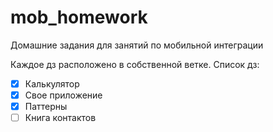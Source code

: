 # mob_homework
Домашние задания для занятий по мобильной интеграции


Каждое дз расположено в собственной ветке.
Список дз:
- [x] Калькулятор
- [x] Свое приложение
- [x] Паттерны
- [ ] Книга контактов